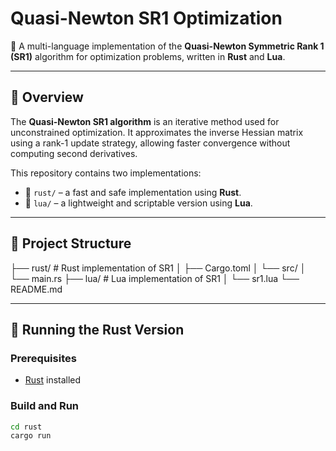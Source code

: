 # Quasi-Newton SR1 Optimization

🚀 A multi-language implementation of the **Quasi-Newton Symmetric Rank 1 (SR1)** algorithm for optimization problems, written in **Rust** and **Lua**.

---

## 📘 Overview

The **Quasi-Newton SR1 algorithm** is an iterative method used for unconstrained optimization. It approximates the inverse Hessian matrix using a rank-1 update strategy, allowing faster convergence without computing second derivatives.

This repository contains two implementations:
- 🦀 `rust/` – a fast and safe implementation using **Rust**.
- 🌙 `lua/` – a lightweight and scriptable version using **Lua**.

---

## 📁 Project Structure

├── rust/ # Rust implementation of SR1
│ ├── Cargo.toml
│ └── src/
│ └── main.rs
├── lua/ # Lua implementation of SR1
│ └── sr1.lua
└── README.md 

---

## 🦀 Running the Rust Version

### Prerequisites
- [Rust](https://www.rust-lang.org/tools/install) installed

### Build and Run

```bash
cd rust
cargo run
